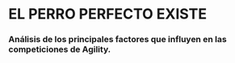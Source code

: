 # EL PERRO PERFECTO EXISTE

### Análisis de los principales factores que influyen en las competiciones de Agility.

 
